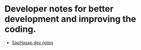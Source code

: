 # Developer notes for better development and improving the coding.

+ [SapHasap dev notes](/SapHasap_developers_notes.md)
